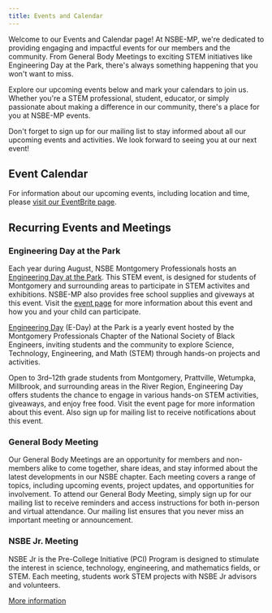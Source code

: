 ```yaml
---
title: Events and Calendar
---
```


Welcome to our Events and Calendar page! At NSBE-MP, we're dedicated to providing engaging and impactful events for our members and the community. From General Body Meetings to exciting STEM initiatives like Engineering Day at the Park, there's always something happening that you won't want to miss.

Explore our upcoming events below and mark your calendars to join us. Whether you're a STEM professional, student, educator, or simply passionate about making a difference in our community, there's a place for you at NSBE-MP events.

Don't forget to sign up for our mailing list to stay informed about all our upcoming events and activities. We look forward to seeing you at our next event!

## Event Calendar

For information about our upcoming events, including location and time, please 
<a href="https://www.eventbrite.com/o/the-national-society-of-black-engineers-montgomery-professionals-17650668811" target="_blank">
visit our EventBrite page</a>.

## Recurring Events and Meetings

### Engineering Day at the Park

Each year during August, NSBE Montgomery Professionals hosts an [Engineering Day at the Park](/eday). This STEM event,
is designed for students of Montgomery and surrounding areas to participate in STEM activites and exhibitions. NSBE-MP also 
provides free school supplies and giveways at this event. 
Visit the [event page](/eday) for more information about this event and how you and your child can participate.

[Engineering Day](/eday) (E-Day) at the Park is a yearly event hosted by the 
Montgomery Professionals Chapter of the National Society of Black Engineers, inviting students and the community to explore 
Science, Technology, Engineering, and Math (STEM) through hands-on projects and activities. 

Open to 3rd–12th grade students from Montgomery, Prattville, Wetumpka, Millbrook, and surrounding areas in the River Region, 
Engineering Day offers students the chance to engage in various hands-on STEM activities, giveaways, and enjoy free food. Visit 
the event page for more information about this event. Also sign up for mailing list to receive notifications about this event.

### General Body Meeting

Our General Body Meetings are an opportunity for members and non-members alike to come together, share ideas, and stay informed about the latest developments in our NSBE chapter. Each meeting covers a range of topics, including upcoming events, project updates, and opportunities for involvement.
To attend our General Body Meeting, simply sign up for our mailing list to receive reminders and access instructions for both in-person and virtual attendance. Our mailing list ensures that you never miss an important meeting or announcement.

### NSBE Jr. Meeting

NSBE Jr is the Pre-College Initiative (PCI) Program is designed to stimulate the interest in science, technology, engineering, and mathematics fields, or STEM.
Each meeting, students work STEM projects with NSBE Jr advisors and volunteers.

[More information](/nsbejr)
